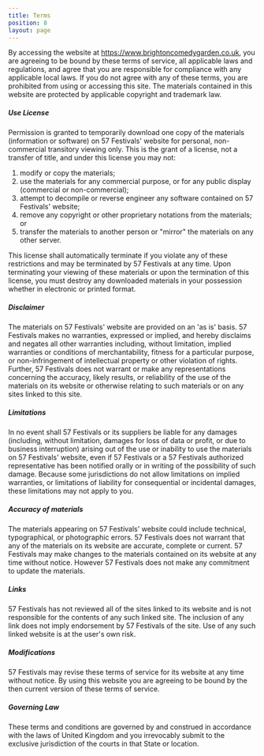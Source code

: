 ```yaml
---
title: Terms
position: 8
layout: page
---
```


By accessing the website at https://www.brightoncomedygarden.co.uk, you are agreeing to be bound by these terms of service, all applicable laws and regulations, and agree that you are responsible for compliance with any applicable local laws. If you do not agree with any of these terms, you are prohibited from using or accessing this site. The materials contained in this website are protected by applicable copyright and trademark law.

##### Use License

Permission is granted to temporarily download one copy of the materials (information or software) on 57 Festivals' website for personal, non-commercial transitory viewing only. This is the grant of a license, not a transfer of title, and under this license you may not:

1. modify or copy the materials;
2. use the materials for any commercial purpose, or for any public display (commercial or non-commercial);
3. attempt to decompile or reverse engineer any software contained on 57 Festivals' website;
4. remove any copyright or other proprietary notations from the materials; or
5. transfer the materials to another person or "mirror" the materials on any other server.

This license shall automatically terminate if you violate any of these restrictions and may be terminated by 57 Festivals at any time. Upon terminating your viewing of these materials or upon the termination of this license, you must destroy any downloaded materials in your possession whether in electronic or printed format.

##### Disclaimer

The materials on 57 Festivals' website are provided on an 'as is' basis. 57 Festivals makes no warranties, expressed or implied, and hereby disclaims and negates all other warranties including, without limitation, implied warranties or conditions of merchantability, fitness for a particular purpose, or non-infringement of intellectual property or other violation of rights.
Further, 57 Festivals does not warrant or make any representations concerning the accuracy, likely results, or reliability of the use of the materials on its website or otherwise relating to such materials or on any sites linked to this site.

##### Limitations

In no event shall 57 Festivals or its suppliers be liable for any damages (including, without limitation, damages for loss of data or profit, or due to business interruption) arising out of the use or inability to use the materials on 57 Festivals' website, even if 57 Festivals or a 57 Festivals authorized representative has been notified orally or in writing of the possibility of such damage. Because some jurisdictions do not allow limitations on implied warranties, or limitations of liability for consequential or incidental damages, these limitations may not apply to you.

##### Accuracy of materials

The materials appearing on 57 Festivals' website could include technical, typographical, or photographic errors. 57 Festivals does not warrant that any of the materials on its website are accurate, complete or current. 57 Festivals may make changes to the materials contained on its website at any time without notice. However 57 Festivals does not make any commitment to update the materials.

##### Links

57 Festivals has not reviewed all of the sites linked to its website and is not responsible for the contents of any such linked site. The inclusion of any link does not imply endorsement by 57 Festivals of the site. Use of any such linked website is at the user's own risk.

##### Modifications

57 Festivals may revise these terms of service for its website at any time without notice. By using this website you are agreeing to be bound by the then current version of these terms of service.

##### Governing Law

These terms and conditions are governed by and construed in accordance with the laws of United Kingdom and you irrevocably submit to the exclusive jurisdiction of the courts in that State or location.